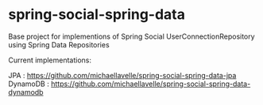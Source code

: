 spring-social-spring-data
=========================

Base project for implementions of Spring Social UserConnectionRepository using Spring Data Repositories

Current implementations:

JPA : https://github.com/michaellavelle/spring-social-spring-data-jpa
DynamoDB : https://github.com/michaellavelle/spring-social-spring-data-dynamodb

